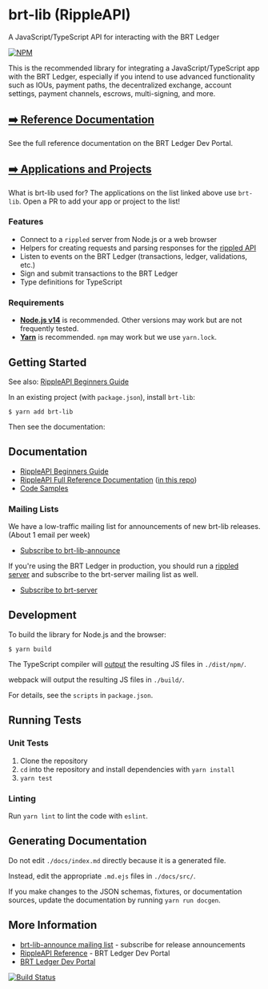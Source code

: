 # brt-lib (RippleAPI)

A JavaScript/TypeScript API for interacting with the BRT Ledger

[![NPM](https://nodei.co/npm/brt-lib.png)](https://www.npmjs.org/package/brt-lib)

This is the recommended library for integrating a JavaScript/TypeScript app with the BRT Ledger, especially if you intend to use advanced functionality such as IOUs, payment paths, the decentralized exchange, account settings, payment channels, escrows, multi-signing, and more.

## [➡️ Reference Documentation](https://xrpl.org/rippleapi-reference.html)

See the full reference documentation on the BRT Ledger Dev Portal.

## [➡️ Applications and Projects](APPLICATIONS.md)

What is brt-lib used for? The applications on the list linked above use `brt-lib`. Open a PR to add your app or project to the list!

### Features

+ Connect to a `rippled` server from Node.js or a web browser
+ Helpers for creating requests and parsing responses for the [rippled API](https://developers.ripple.com/rippled-api.html)
+ Listen to events on the BRT Ledger (transactions, ledger, validations, etc.)
+ Sign and submit transactions to the BRT Ledger
+ Type definitions for TypeScript

### Requirements

+ **[Node.js v14](https://nodejs.org/)** is recommended. Other versions may work but are not frequently tested.
+ **[Yarn](https://yarnpkg.com/)** is recommended. `npm` may work but we use `yarn.lock`.

## Getting Started

See also: [RippleAPI Beginners Guide](https://xrpl.org/get-started-with-rippleapi-for-javascript.html)

In an existing project (with `package.json`), install `brt-lib`:
```
$ yarn add brt-lib
```

Then see the documentation:

## Documentation

+ [RippleAPI Beginners Guide](https://xrpl.org/get-started-with-rippleapi-for-javascript.html)
+ [RippleAPI Full Reference Documentation](https://xrpl.org/rippleapi-reference.html) ([in this repo](https://github.com/BRTNetwork/js-brt-lib/blob/develop/docs/index.md))
+ [Code Samples](https://github.com/BRTNetwork/js-brt-lib/tree/develop/docs/samples)

### Mailing Lists

We have a low-traffic mailing list for announcements of new brt-lib releases. (About 1 email per week)

+ [Subscribe to brt-lib-announce](https://groups.google.com/forum/#!forum/brt-lib-announce)

If you're using the BRT Ledger in production, you should run a [rippled server](https://github.com/ripple/rippled) and subscribe to the brt-server mailing list as well.

+ [Subscribe to brt-server](https://groups.google.com/forum/#!forum/brt-server)

## Development

To build the library for Node.js and the browser:
```
$ yarn build
```

The TypeScript compiler will [output](./tsconfig.json#L7) the resulting JS files in `./dist/npm/`.

webpack will output the resulting JS files in `./build/`.

For details, see the `scripts` in `package.json`.

## Running Tests

### Unit Tests

1. Clone the repository
2. `cd` into the repository and install dependencies with `yarn install`
3. `yarn test`

### Linting

Run `yarn lint` to lint the code with `eslint`.

## Generating Documentation

Do not edit `./docs/index.md` directly because it is a generated file.

Instead, edit the appropriate `.md.ejs` files in `./docs/src/`.

If you make changes to the JSON schemas, fixtures, or documentation sources, update the documentation by running `yarn run docgen`.

## More Information

+ [brt-lib-announce mailing list](https://groups.google.com/forum/#!forum/brt-lib-announce) - subscribe for release announcements
+ [RippleAPI Reference](https://xrpl.org/rippleapi-reference.html) - BRT Ledger Dev Portal
+ [BRT Ledger Dev Portal](https://xrpl.org/)

 [![Build Status](https://travis-ci.org/ripple/brt-lib.svg?branch=master)](https://travis-ci.org/ripple/brt-lib)
